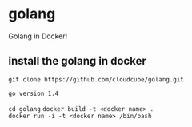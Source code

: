 golang
======

Golang in Docker!


## install the golang in docker  
`git clone https://github.com/cloudcube/golang.git`  

`go version 1.4`  

`cd golang`
`docker build -t <docker name> .`  
`docker run -i -t <docker name> /bin/bash`  

